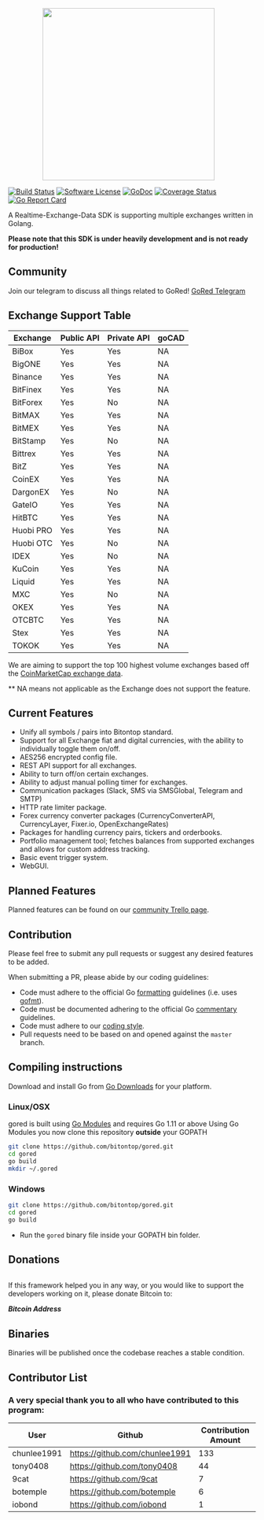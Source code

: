 <img src="" width="350px" height="350px" hspace="70">

[![Build Status](https://travis-ci.com/bitontop/gored.svg?branch=master)](https://travis-ci.com/bitontop/gored)
[![Software License](https://img.shields.io/badge/License-MIT-orange.svg?style=flat-square)](https://github.com/bitontop/gored/blob/master/LICENSE)
[![GoDoc](https://godoc.org/github.com/bitontop/gored?status.svg)](https://godoc.org/github.com/bitontop/gored)
[![Coverage Status](http://codecov.io/github/bitontop/gored/coverage.svg?branch=master)](http://codecov.io/github/bitontop/gored?branch=master)
[![Go Report Card](https://goreportcard.com/badge/github.com/bitontop/gored)](https://goreportcard.com/report/github.com/bitontop/gored)

A Realtime-Exchange-Data SDK is supporting multiple exchanges written in Golang.

**Please note that this SDK is under heavily development and is not ready for production!**

## Community

Join our telegram to discuss all things related to GoRed! [GoRed Telegram](https://t.me/bitontop)

## Exchange Support Table

|   Exchange   | Public API | Private API | goCAD |
|--------------|------------|-------------|-------|
| BiBox| Yes  | Yes  | NA  |
| BigONE | Yes | Yes  | NA|
| Binance| Yes  | Yes  | NA  |
| BitFinex | Yes | Yes  | NA|
| BitForex | Yes | No  | NA|
| BitMAX | Yes  | Yes  | NA  |
| BitMEX | Yes | Yes  | NA |
| BitStamp | Yes  | No  | NA  |
| Bittrex | Yes | Yes  | NA |
| BitZ | Yes | Yes  | NA |
| CoinEX | Yes | Yes  | NA |
| DargonEX | Yes | No  | NA |
| GateIO | Yes | Yes  | NA |
| HitBTC | Yes | Yes  | NA |
| Huobi PRO | Yes | Yes  | NA |
| Huobi OTC | Yes | No  | NA |
| IDEX | Yes | No  | NA |
| KuCoin | Yes | Yes  | NA |
| Liquid | Yes | Yes  | NA |
| MXC | Yes | No  | NA |
| OKEX | Yes | Yes  | NA |
| OTCBTC | Yes | Yes  | NA |
| Stex | Yes | Yes  | NA |
| TOKOK | Yes | Yes  | NA |

We are aiming to support the top 100 highest volume exchanges based off the [CoinMarketCap exchange data](https://coinmarketcap.com/exchanges/volume/24-hour/).

** NA means not applicable as the Exchange does not support the feature.

## Current Features

+ Unify all symbols / pairs into Bitontop standard.
+ Support for all Exchange fiat and digital currencies, with the ability to individually toggle them on/off.
+ AES256 encrypted config file.
+ REST API support for all exchanges.
+ Ability to turn off/on certain exchanges.
+ Ability to adjust manual polling timer for exchanges.
+ Communication packages (Slack, SMS via SMSGlobal, Telegram and SMTP)
+ HTTP rate limiter package.
+ Forex currency converter packages (CurrencyConverterAPI, CurrencyLayer, Fixer.io, OpenExchangeRates)
+ Packages for handling currency pairs, tickers and orderbooks.
+ Portfolio management tool; fetches balances from supported exchanges and allows for custom address tracking.
+ Basic event trigger system.
+ WebGUI.

## Planned Features

Planned features can be found on our [community Trello page](https://trello.com/gored).

## Contribution

Please feel free to submit any pull requests or suggest any desired features to be added.

When submitting a PR, please abide by our coding guidelines:

+ Code must adhere to the official Go [formatting](https://golang.org/doc/effective_go.html#formatting) guidelines (i.e. uses [gofmt](https://golang.org/cmd/gofmt/)).
+ Code must be documented adhering to the official Go [commentary](https://golang.org/doc/effective_go.html#commentary) guidelines.
+ Code must adhere to our [coding style](https://github.com/bitontop/gored/blob/master/.github/CONTRIBUTING.md).
+ Pull requests need to be based on and opened against the `master` branch.

## Compiling instructions

Download and install Go from [Go Downloads](https://golang.org/dl/) for your
platform.

### Linux/OSX

gored is built using [Go Modules](https://github.com/golang/go/wiki/Modules) and requires Go 1.11 or above
Using Go Modules you now clone this repository **outside** your GOPATH

```bash
git clone https://github.com/bitontop/gored.git
cd gored
go build
mkdir ~/.gored

```

### Windows

```bash
git clone https://github.com/bitontop/gored.git
cd gored
go build

```

+ Run the `gored` binary file inside your GOPATH bin folder.

## Donations

<img src="" hspace="70">

If this framework helped you in any way, or you would like to support the developers working on it, please donate Bitcoin to:

***Bitcoin Address***

## Binaries

Binaries will be published once the codebase reaches a stable condition.

## Contributor List

### A very special thank you to all who have contributed to this program:

|User|Github|Contribution Amount|
|--|--|--|
| chunlee1991 | https://github.com/chunlee1991 | 133 |
| tony0408 | https://github.com/tony0408 | 44 |
| 9cat | https://github.com/9cat | 7 |
| botemple | https://github.com/botemple | 6 |
| iobond | https://github.com/iobond | 1 |



